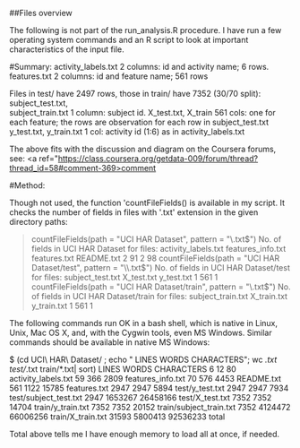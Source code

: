 


##Files overview

The following is not part of the run_analysis.R procedure. I have run a few operating system commands and an R script to look at important characteristics of the input file. 

#Summary: 
activity_labels.txt		2 columns: id and activity name; 6 rows. 
features.txt			2 columns: id and feature name; 561 rows

Files in test/ have 2497 rows, those in train/ have 7352 (30/70 split): 
subject_test.txt,		 
subject_train.txt		1 column: subject id.
X_test.txt, X_train		561 cols: one for each feature; 
						the rows are observation for each row in subject_test.txt
y_test.txt, y_train.txt	1 col: activity id (1:6) as in activity_labels.txt

The above fits with the discussion and diagram on the Coursera forums, see: 
<a ref="https://class.coursera.org/getdata-009/forum/thread?thread_id=58#comment-369>comment</a>

#Method: 

Though not used, the function 'countFileFields() is available in my script. It checks the number of fields in files with '.txt' extension in the given directory paths:  

> countFileFields(path = "UCI HAR Dataset", pattern = "\\.txt$")
No. of fields in UCI HAR Dataset for files: 
activity_labels.txt   features_info.txt        features.txt          README.txt 
                  2                  91                   2                  98 
> countFileFields(path = "UCI HAR Dataset/test", pattern = "\\.txt$")
No. of fields in UCI HAR Dataset/test for files: 
subject_test.txt       X_test.txt       y_test.txt 
               1              561                1 
> countFileFields(path = "UCI HAR Dataset/train", pattern = "\\.txt$")
No. of fields in UCI HAR Dataset/train for files: 
subject_train.txt       X_train.txt       y_train.txt 
                1               561                 1 

The following commands run OK in a bash shell, which is native in Linux, Unix, Mac OS X, and, with the Cygwin tools, even MS Windows. Similar commands should be available in native MS Windows: 

$ (cd UCI\ HAR\ Dataset/ ; echo "   LINES   WORDS     CHARACTERS"; wc *.txt test/*.txt train/*.txt| sort)
   LINES   WORDS     CHARACTERS
       6      12      80 activity_labels.txt
      59     366    2809 features_info.txt
      70     576    4453 README.txt
     561    1122   15785 features.txt
    2947    2947    5894 test/y_test.txt
    2947    2947    7934 test/subject_test.txt
    2947 1653267 26458166 test/X_test.txt
    7352    7352   14704 train/y_train.txt
    7352    7352   20152 train/subject_train.txt
    7352 4124472 66006256 train/X_train.txt
   31593 5800413 92536233 total

Total above tells me I have enough memory to load all at once, if needed. 



